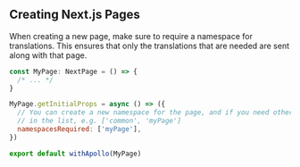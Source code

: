 ## Creating Next.js Pages

When creating a new page, make sure to require a namespace for translations. This ensures that only the translations that are needed are sent along with that page.

```jsx
const MyPage: NextPage = () => {
  /* ... */
}

MyPage.getInitialProps = async () => ({
  // You can create a new namespace for the page, and if you need other ones, just include them
  // in the list, e.g. ['common', 'myPage']
  namespacesRequired: ['myPage'],
})

export default withApollo(MyPage)
```
